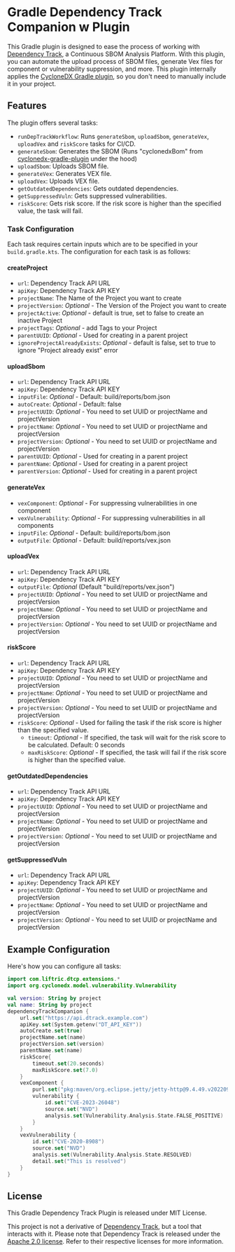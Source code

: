 # Gradle Dependency Track Companion w Plugin

This Gradle plugin is designed to ease the process of working with [Dependency Track](https://dependencytrack.org/), a Continuous SBOM Analysis Platform. With this plugin, you can automate the upload process of SBOM files, generate Vex files for component or vulnerability suppression, and more.
This plugin internally applies the [CycloneDX Gradle plugin](https://github.com/CycloneDX/cyclonedx-gradle-plugin), so you don't need to manually include it in your project.

## Features

The plugin offers several tasks:

- `runDepTrackWorkflow`: Runs `generateSbom`, `uploadSbom`, `generateVex`, `uploadVex` and `riskScore` tasks for CI/CD.
- `generateSbom`: Generates the SBOM (Runs "cyclonedxBom" from [cyclonedx-gradle-plugin](https://github.com/CycloneDX/cyclonedx-gradle-plugin) under the hood)
- `uploadSbom`: Uploads SBOM file.
- `generateVex`: Generates VEX file.
- `uploadVex`: Uploads VEX file.
- `getOutdatedDependencies`: Gets outdated dependencies.
- `getSuppressedVuln`: Gets suppressed vulnerabilities.
- `riskScore`: Gets risk score. If the risk score is higher than the specified value, the task will fail.

### Task Configuration

Each task requires certain inputs which are to be specified in your `build.gradle.kts`. The configuration for each task is as follows:

#### createProject

- `url`: Dependency Track API URL
- `apiKey`: Dependency Track API KEY
- `projectName`: The Name of the Project you want to create
- `projectVersion`: *Optional* - The Version of the Project you want to create
- `projectActive`: *Optional* - default is true, set to false to create an inactive Project
- `projectTags`: *Optional* - add Tags to your Project
- `parentUUID`: *Optional* - Used for creating in a parent project
- `ignoreProjectAlreadyExists`: *Optional* - default is false, set to true to ignore "Project already exist" error

#### uploadSbom

- `url`: Dependency Track API URL
- `apiKey`: Dependency Track API KEY
- `inputFile`: *Optional* - Default: build/reports/bom.json
- `autoCreate`: *Optional* - Default: false
- `projectUUID`: *Optional* - You need to set UUID or projectName and projectVersion
- `projectName`: *Optional* - You need to set UUID or projectName and projectVersion
- `projectVersion`: *Optional* - You need to set UUID or projectName and projectVersion
- `parentUUID`: *Optional* - Used for creating in a parent project 
- `parentName`: *Optional* - Used for creating in a parent project 
- `parentVersion`: *Optional* - Used for creating in a parent project

#### generateVex

- `vexComponent`: *Optional* - For suppressing vulnerabilities in one component
- `vexVulnerability`: *Optional* - For suppressing vulnerabilities in all components
- `inputFile`: *Optional* - Default: build/reports/bom.json
- `outputFile`: *Optional* - Default: build/reports/vex.json

#### uploadVex

- `url`: Dependency Track API URL
- `apiKey`: Dependency Track API KEY
- `outputFile`: *Optional* (Default "build/reports/vex.json")
- `projectUUID`: *Optional* - You need to set UUID or projectName and projectVersion
- `projectName`: *Optional* - You need to set UUID or projectName and projectVersion
- `projectVersion`: *Optional* - You need to set UUID or projectName and projectVersion

#### riskScore

- `url`: Dependency Track API URL
- `apiKey`: Dependency Track API KEY
- `projectUUID`: *Optional* - You need to set UUID or projectName and projectVersion
- `projectName`: *Optional* - You need to set UUID or projectName and projectVersion
- `projectVersion`: *Optional* - You need to set UUID or projectName and projectVersion
- `riskScore`: *Optional* - Used for failing the task if the risk score is higher than the specified value.
   - `timeout`: *Optional* - If specified, the task will wait for the risk score to be calculated. Default: 0 seconds
   - `maxRiskScore`: *Optional* - If specified, the task will fail if the risk score is higher than the specified value.

#### getOutdatedDependencies

- `url`: Dependency Track API URL
- `apiKey`: Dependency Track API KEY
- `projectUUID`: *Optional* - You need to set UUID or projectName and projectVersion
- `projectName`: *Optional* - You need to set UUID or projectName and projectVersion
- `projectVersion`: *Optional* - You need to set UUID or projectName and projectVersion

#### getSuppressedVuln

- `url`: Dependency Track API URL
- `apiKey`: Dependency Track API KEY
- `projectUUID`: *Optional* - You need to set UUID or projectName and projectVersion
- `projectName`: *Optional* - You need to set UUID or projectName and projectVersion
- `projectVersion`: *Optional* - You need to set UUID or projectName and projectVersion

## Example Configuration

Here's how you can configure all tasks:

```kotlin
import com.liftric.dtcp.extensions.*
import org.cyclonedx.model.vulnerability.Vulnerability

val version: String by project
val name: String by project
dependencyTrackCompanion {
    url.set("https://api.dtrack.example.com")
    apiKey.set(System.getenv("DT_API_KEY"))
    autoCreate.set(true)
    projectName.set(name)
    projectVersion.set(version)
    parentName.set(name)
    riskScore{
        timeout.set(20.seconds)
        maxRiskScore.set(7.0)
    }
    vexComponent {
        purl.set("pkg:maven/org.eclipse.jetty/jetty-http@9.4.49.v20220914?type=jar")
        vulnerability {
            id.set("CVE-2023-26048")
            source.set("NVD")
            analysis.set(Vulnerability.Analysis.State.FALSE_POSITIVE)
        }
    }
    vexVulnerability {
        id.set("CVE-2020-8908")
        source.set("NVD")
        analysis.set(Vulnerability.Analysis.State.RESOLVED)
        detail.set("This is resolved")
    }
}
```

## License

This Gradle Dependency Track Plugin is released under MIT License.

This project is not a derivative of [Dependency Track](https://dependencytrack.org/), but a tool that interacts with it. Please note that Dependency Track is released under the [Apache 2.0 license](https://www.apache.org/licenses/LICENSE-2.0). Refer to their respective licenses for more information.
